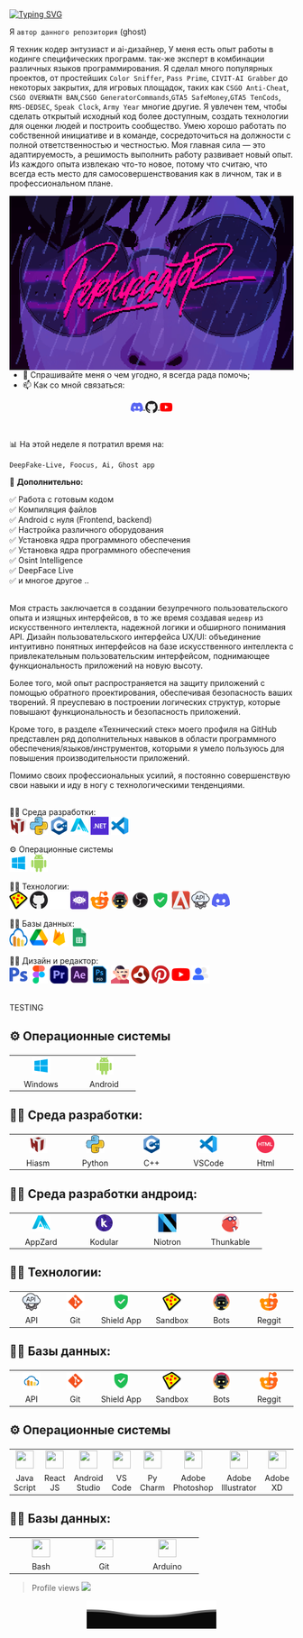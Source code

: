 ## 
[![Typing SVG](https://readme-typing-svg.demolab.com/?font=Fira+Code&pause=1000&width=435&lines=Hi+%F0%9F%91%8B%2C+I%27m+Kona+Skidrow;Developer:+%7C+Sirocco+Company)](https://git.io/typing-svg)


Я `автор данного репозитория` (ghost)

Я техник кодер энтузиаст и ai-дизайнер,
У меня есть опыт работы в кодинге специфических программ. так-же эксперт в комбинации различных языков программирования. Я сделал много популярных проектов, от простейших `Color Sniffer`, `Pass Prime`, `CIVIT-AI Grabber` до некоторых закрытих, для игровых площадок, таких как `CSGO Anti-Cheat`, `CSGO OVERWATH BAN`,`CSGO GeneratorCommands`,`GTA5 SafeMoney`,`GTA5 TenCods`, `RMS-DEDSEC`, `Speak Clock`, `Army Year` многие другие. Я увлечен тем, чтобы сделать открытый исходный код более доступным, создать технологии для оценки людей и построить сообщество. Умею хорошо работать по собственной инициативе и в команде, сосредоточиться на должности с полной ответственностью и честностью. Моя главная сила — это адаптируемость, а решимость выполнить работу развивает новый опыт. Из каждого опыта извлекаю что-то новое, потому что считаю, что всегда есть место для самосовершенствования как в личном, так и в профессиональном плане.

   <img align="right" alt="GIF" src="https://github.com/KonaSkidrow/KonaSkidrow/blob/main/img/retro1.gif?raw=true" width="545" height="309" />

- 💬 Спрашивайте меня о чем угодно, я всегда рада помочь;
- 📫 Как со мной связаться: 

<p align="center">
<a href="https://discordapp.com/users/732234117982191660/">
<img align="center" alt="Discord| Discord" width="22px" src="https://github.com/KonaSkidrow/Sirocco/blob/main/Icon%20Added/discord.png?raw=true" /> 
</a> 
</a> 
<a href="https://github.com/KonaSkidrow"><img align="center" alt="GitHub" width="22px" src="https://github.com/KonaSkidrow/Sirocco/blob/main/Icon%20Added/github%20(1).png?raw=true" />
</a>
</a> <a href="https://www.youtube.com/@verdictdiablo2927"><img align="center" alt="GitHub" width="22px" src="https://github.com/KonaSkidrow/Sirocco/blob/main/Icon%20Design/youtube.png?raw=true" />
</a>
</p>






<br/>
<p>
📊 На этой неделе я потратил время на:

```text
DeepFake-Live, Foocus, Ai, Ghost app
```


🚧 **Дополнительно:**

✅  Работа с готовым кодом<br/>
✅  Компиляция файлов<br/>
✅  Android с нуля (Frontend, backend)<br/>
✅  Настройка различного оборудования<br/>
✅  Установка ядра программного обеспечения<br/>
✅  Установка ядра программного обеспечения<br/>
✅  Osint Intelligence<br/>
✅  DeepFace Live<br/>
✅  и многое другое ..<br/>
<br/>



Моя страсть заключается в создании безупречного пользовательского опыта и изящных интерфейсов, в то же время создавая `шедевр` из искусственного интеллекта, надежной логики и обширного понимания API. 
Дизайн пользовательского интерфейса UX/UI: объединение интуитивно понятных интерфейсов на базе искусственного интеллекта с привлекательным пользовательским интерфейсом, поднимающее функциональность приложений на новую высоту.
<br/>

Более того, мой опыт распространяется на защиту приложений с помощью обратного проектирования, обеспечивая безопасность ваших творений. Я преуспеваю в построении логических структур, которые повышают функциональность и безопасность приложений.
<br/>

Кроме того, в разделе «Технический стек» моего профиля на GitHub представлен ряд дополнительных навыков в области программного обеспечения/языков/инструментов, которыми я умело пользуюсь для повышения производительности приложений.
<br/>

Помимо своих профессиональных усилий, я постоянно совершенствую свои навыки и иду в ногу с технологическими тенденциями.
<br/>
<br/>


<p>
👨‍💻 Среда разработки:
<br/>
<img src="https://github.com/KonaSkidrow/Sirocco/blob/main/Icon%20App/Hiza.png?raw=true" width="32" height="32"> 
<img src="https://github.com/KonaSkidrow/Sirocco/blob/main/Icon%20App/python.png?raw=true" width="32" height="32"> 
<img src="https://github.com/KonaSkidrow/Sirocco/blob/main/Icon%20App/c-.png?raw=true" width="32" height="32"> 
<img src="https://github.com/KonaSkidrow/Sirocco/blob/main/Icon%20App/ag.png?raw=true" width="32" height="32"> 
<img src="https://github.com/KonaSkidrow/Sirocco/blob/main/Icon%20App/dotnet.png?raw=true" width="32" height="32"> 
<img src="https://github.com/KonaSkidrow/Sirocco/blob/main/Icon%20App/vscode.png?raw=true" width="32" height="32"> 
<br/>



<p>
⚙️ Операционные системы
<br/>
<img src="https://github.com/KonaSkidrow/Sirocco/blob/main/Icon%20Added/windows.png?raw=true" width="32" height="32"> 
<img src="https://github.com/KonaSkidrow/Sirocco/blob/main/Icon%20App/android.png?raw=true" width="32" height="32"> 



<p>
👨‍💻 Технологии:
<br/>
<img src="https://github.com/KonaSkidrow/Sirocco/blob/main/Icon%20Added/Start0.png?raw=true" width="32" height="32"> 
<img src="https://github.com/KonaSkidrow/Sirocco/blob/main/Icon%20Added/github%20(1).png?raw=true" width="32" height="32"> 
<img src="https://github.com/KonaSkidrow/Sirocco/blob/main/Icon%20Added/Venator.png?raw=true" width="32" height="32"> 
<img src="https://github.com/KonaSkidrow/Sirocco/blob/main/Icon%20Added/eye.png?raw=true" width="32" height="32"> 
<img src="https://github.com/KonaSkidrow/Sirocco/blob/main/Icon%20Added/reddit.png?raw=true" width="32" height="32"> 

<img src="https://github.com/KonaSkidrow/Sirocco/blob/main/Icon%20Added/app%20(1).png?raw=true" width="32" height="32"> 
<img src="https://github.com/KonaSkidrow/Sirocco/blob/main/Icon%20Added/obs.png?raw=true" width="32" height="32"> 
<img src="https://github.com/KonaSkidrow/Sirocco/blob/main/Icon%20Added/shield.png?raw=true" width="32" height="32"> 
<img src="https://github.com/KonaSkidrow/Sirocco/blob/main/Icon%20Added/app.png?raw=true" width="32" height="32"> 
<img src="https://github.com/KonaSkidrow/Sirocco/blob/main/Icon%20App/api%20(1).png?raw=true" width="32" height="32"> 
<img src="https://github.com/KonaSkidrow/Sirocco/blob/main/Icon%20Added/discord.png?raw=true" width="32" height="32"> 
<br/>


<p>
👨‍💻 Базы данных:
<br/>
<img src="https://raw.githubusercontent.com/KonaSkidrow/Sirocco/75518b0f444906eb8871f8c6ff5e86a4db1fb776/Icon%20Base/cloudinary.svg" width="32" height="32"> 
<img src="https://github.com/KonaSkidrow/Sirocco/blob/main/Icon%20Base/google-drive.png?raw=true" width="32" height="32"> 
<img src="https://github.com/KonaSkidrow/Sirocco/blob/main/Icon%20Base/icons8-firebase-64.png?raw=true" width="32" height="32"> 
<img src="https://github.com/KonaSkidrow/Sirocco/blob/main/Icon%20Base/sheets.png?raw=true" width="32" height="32"> 
<br/>



<p>
👨‍💻 Дизайн и редактор:
<br/>
<img src="https://github.com/KonaSkidrow/Sirocco/blob/main/Icon%20Design/adobe-photoshop.png?raw=true" width="32" height="32"> 
<img src="https://github.com/KonaSkidrow/Sirocco/blob/main/Icon%20Design/figma.png?raw=true" width="32" height="32"> 
<img src="https://github.com/KonaSkidrow/Sirocco/blob/main/Icon%20Design/premiere-pro.png?raw=true" width="32" height="32"> 
<img src="https://github.com/KonaSkidrow/Sirocco/blob/main/Icon%20Design/after-effects.png?raw=true" width="32" height="32"> 
<img src="https://github.com/KonaSkidrow/Sirocco/blob/main/Icon%20Design/photoshop.png?raw=true" width="32" height="32"> 
<img src="https://github.com/KonaSkidrow/Sirocco/blob/main/Icon%20Design/mask.png?raw=true" width="32" height="32"> 
<img src="https://github.com/KonaSkidrow/Sirocco/blob/main/Icon%20Design/air.png?raw=true" width="32" height="32"> 
<img src="https://github.com/KonaSkidrow/Sirocco/blob/main/Icon%20Design/pinterest.png?raw=true" width="32" height="32"> 
<img src="https://github.com/KonaSkidrow/Sirocco/blob/main/Icon%20Design/youtube.png?raw=true" width="32" height="32"> 
<img src="https://github.com/KonaSkidrow/Sirocco/blob/main/Icon%20Design/group.png?raw=true" width="32" height="32"> 
<br/>
<br/>



TESTING







<h2 align="left" id="mahmud0808-tech">
<p>
⚙️ Операционные системы
<br/>
</h2>




<table>
  <tr>
    <td align="center" width="98">
      <a href="https://github.com/KonaSkidrow">
        <img src="https://github.com/KonaSkidrow/Sirocco/blob/main/Operation%20System/windows.png?raw=true" width="32" height="32" alt="" />
      </a>
    </td>
    <td align="center" width="98">
      <a href="https://github.com/KonaSkidrow">
        <img src="https://github.com/KonaSkidrow/Sirocco/blob/main/Operation%20System/android.png?raw=true" width="32" height="32" alt="" />
      </a>
    </td>
       </td>
   </tr>

  <tr>
    <td align="center" width="98">
      Windows
    </td>
    <td align="center" width="98">
      Android
    </td>
  

  </tr>
</table>
































<h2 align="left" id="mahmud0808-tech">
<p>
👨‍💻 Среда разработки:
<br/>
</h2>



<table>
  <tr>
    <td align="center" width="98">
      <a href="https://github.com/KonaSkidrow">
        <img src="https://github.com/KonaSkidrow/Sirocco/blob/main/Create%20Desktop/Hiza.png?raw=true" width="32" height="32" alt="" />
      </a>
    </td>
    <td align="center" width="98">
      <a href="https://github.com/KonaSkidrow">
        <img src="https://github.com/KonaSkidrow/Sirocco/blob/main/Create%20Desktop/python.png?raw=true" width="32" height="32" alt="" />
      </a>
    </td>
    <td align="center" width="98">
      <a href="https://github.com/KonaSkidrow">
        <img src="https://github.com/KonaSkidrow/Sirocco/blob/main/Create%20Desktop/c-.png?raw=true" width="32" height="32" alt="" />
      </a>
    </td>
    <td align="center" width="98">
      <a href="https://github.com/KonaSkidrow">
        <img src="https://github.com/KonaSkidrow/Sirocco/blob/main/Create%20Desktop/vscode.png?raw=true" width="32" height="32" alt="" />
      </a>
    </td>
    <td align="center" width="98">
      <a href="https://github.com/KonaSkidrow">
        <img src="https://github.com/KonaSkidrow/Sirocco/blob/main/Create%20Desktop/html.png?raw=true" width="32" height="32" alt="" />
      </a>
    </td>  
  </tr>

  <tr>
    <td align="center" width="98">
      Hiasm
    </td>
    <td align="center" width="98">
      Python
    </td>
    <td align="center" width="98">
      C++
    </td>
    <td align="center" width="98">
      VSCode
    </td>
    <td align="center" width="98">
      Html
    </td>

  </tr>
</table>










<h2 align="left" id="mahmud0808-tech">
<p>
👨‍💻 Среда разработки андроид:
<br/>
</h2>



<table>
  <tr>
    <td align="center" width="98">
      <a href="https://github.com/KonaSkidrow">
        <img src="https://github.com/KonaSkidrow/Sirocco/blob/main/Create%20Android/ag.png?raw=true" width="32" height="32" alt="" />
      </a>
    </td>
    <td align="center" width="98">
      <a href="https://github.com/KonaSkidrow">
        <img src="https://github.com/KonaSkidrow/Sirocco/blob/main/Create%20Android/kodular4.png?raw=true" width="32" height="32" alt="" />
      </a>
    </td>
    <td align="center" width="98">
      <a href="https://github.com/KonaSkidrow">
        <img src="https://github.com/KonaSkidrow/Sirocco/blob/main/Create%20Android/niotron.jpg?raw=true" width="32" height="32" alt="" />
      </a>
    </td>
    <td align="center" width="98">
      <a href="https://github.com/KonaSkidrow">
        <img src="https://github.com/KonaSkidrow/Sirocco/blob/main/Create%20Android/thunkable%204.png?raw=true" width="32" height="32" alt="" />
      </a>
    </td>
   </tr>

  <tr>
    <td align="center" width="98">
      AppZard
    </td>
    <td align="center" width="98">
      Kodular
    </td>
    <td align="center" width="98">
      Niotron
    </td>
    <td align="center" width="98">
      Thunkable
    </td>
  
  </tr>
</table>











<h2 align="left" id="mahmud0808-tech">
<p>
👨‍💻 Технологии:
<br/>
</h2>


<table>
  <tr>
    <td align="center" width="98">
      <a href="https://github.com/KonaSkidrow">
        <img src="https://github.com/KonaSkidrow/Sirocco/blob/main/Tehnology/api%20(1).png?raw=true" width="32" height="32" alt="" />
      </a>
    </td>
    <td align="center" width="98">
      <a href="https://github.com/KonaSkidrow">
        <img src="https://github.com/KonaSkidrow/Sirocco/blob/main/Tehnology/GitHub6.png?raw=true" width="32" height="32" alt="" />
      </a>
    </td>
    <td align="center" width="98">
      <a href="https://github.com/KonaSkidrow">
        <img src="https://github.com/KonaSkidrow/Sirocco/blob/main/Tehnology/shield.png?raw=true" width="32" height="32" alt="" />
      </a>
    </td>
    <td align="center" width="98">
      <a href="https://github.com/KonaSkidrow">
        <img src="https://github.com/KonaSkidrow/Sirocco/blob/main/Tehnology/Start0.png?raw=true" width="32" height="32" alt="" />
      </a>
    </td>
    <td align="center" width="98">
      <a href="https://github.com/KonaSkidrow">
        <img src="https://github.com/KonaSkidrow/Sirocco/blob/main/Tehnology/app%20(1).png?raw=true" width="32" height="32" alt="" />
      </a>
    </td>
    <td align="center" width="98">
      <a href="https://github.com/KonaSkidrow">
        <img src="https://github.com/KonaSkidrow/Sirocco/blob/main/Tehnology/reddit.png?raw=true" width="32" height="32" alt="" />
      </a>
    </td>
  </tr>

  <tr>
    <td align="center" width="98">
      API
    </td>
    <td align="center" width="98">
      Git
    </td>
    <td align="center" width="98">
      Shield App
    </td>
    <td align="center" width="98">
      Sandbox
    </td>
    <td align="center" width="98">
      Bots
    </td>
    <td align="center" width="98">
      Reggit
    </td>
  </tr>
  </table>









<h2 align="left" id="mahmud0808-tech">
<p>
👨‍💻 Базы данных:
<br/>
</h2>


<table>
  <tr>
    <td align="center" width="98">
      <a href="https://github.com/KonaSkidrow">
        <img src="https://github.com/KonaSkidrow/Sirocco/blob/main/DataBase/cloudinary3.png?raw=true" width="32" height="32" alt="" />
      </a>
    </td>
    <td align="center" width="98">
      <a href="https://github.com/KonaSkidrow">
        <img src="https://github.com/KonaSkidrow/Sirocco/blob/main/Tehnology/GitHub6.png?raw=true" width="32" height="32" alt="" />
      </a>
    </td>
    <td align="center" width="98">
      <a href="https://github.com/KonaSkidrow">
        <img src="https://github.com/KonaSkidrow/Sirocco/blob/main/Tehnology/shield.png?raw=true" width="32" height="32" alt="" />
      </a>
    </td>
    <td align="center" width="98">
      <a href="https://github.com/KonaSkidrow">
        <img src="https://github.com/KonaSkidrow/Sirocco/blob/main/Tehnology/Start0.png?raw=true" width="32" height="32" alt="" />
      </a>
    </td>
    <td align="center" width="98">
      <a href="https://github.com/KonaSkidrow">
        <img src="https://github.com/KonaSkidrow/Sirocco/blob/main/Tehnology/app%20(1).png?raw=true" width="32" height="32" alt="" />
      </a>
    </td>
    <td align="center" width="98">
      <a href="https://github.com/KonaSkidrow">
        <img src="https://github.com/KonaSkidrow/Sirocco/blob/main/Tehnology/reddit.png?raw=true" width="32" height="32" alt="" />
      </a>
    </td>
  </tr>

  <tr>
    <td align="center" width="98">
      API
    </td>
    <td align="center" width="98">
      Git
    </td>
    <td align="center" width="98">
      Shield App
    </td>
    <td align="center" width="98">
      Sandbox
    </td>
    <td align="center" width="98">
      Bots
    </td>
    <td align="center" width="98">
      Reggit
    </td>
  </tr>
  </table>


































<h2 align="left" id="mahmud0808-tech">
<p>
⚙️ Операционные системы
<br/>
</h2>


<table>
  <tr>
    <td align="center" width="98">
      <a href="https://github.com/KonaSkidrow">
        <img src="https://skillicons.dev/icons?i=js" width="32" height="32" alt="" />
      </a>
    </td>
    <td align="center" width="98">
      <a href="https://github.com/KonaSkidrow">
        <img src="https://skillicons.dev/icons?i=react" width="32" height="32" alt="" />
      </a>
    </td>
    <td align="center" width="98">
      <a href="https://github.com/KonaSkidrow">
        <img src="https://skillicons.dev/icons?i=androidstudio" width="32" height="32" alt="" />
      </a>
    </td>
    <td align="center" width="98">
      <a href="https://github.com/KonaSkidrow">
        <img src="https://skillicons.dev/icons?i=vscode" width="32" height="32" alt="" />
      </a>
    </td>
    <td align="center" width="98">
      <a href="https://github.com/KonaSkidrow">
        <img src="https://cdn.jsdelivr.net/gh/devicons/devicon/icons/pycharm/pycharm-original.svg" width="32" height="32" alt="" />
      </a>
    </td>
    <td align="center" width="98">
      <a href="https://github.com/KonaSkidrow">
        <img src="https://skillicons.dev/icons?i=ps" width="32" height="32" alt="" />
      </a>
    </td>
    <td align="center" width="98">
      <a href="https://github.com/KonaSkidrow">
        <img src="https://skillicons.dev/icons?i=ai" width="32" height="32" alt="" />
      </a>
    </td>
    <td align="center" width="98">
      <a href="https://github.com/KonaSkidrow">
        <img src="https://skillicons.dev/icons?i=xd" width="32" height="32" alt="" />
      </a>
    </td>
  </tr>

  <tr>
    <td align="center" width="98">
      Java<br>Script
    </td>
    <td align="center" width="98">
      React<br>JS
    </td>
    <td align="center" width="98">
      Android<br>Studio
    </td>
    <td align="center" width="98">
      VS<br>Code
    </td>
    <td align="center" width="98">
      Py<br>Charm
    </td>
    <td align="center" width="98">
      Adobe<br>Photoshop
    </td>
    <td align="center" width="98">
      Adobe<br>Illustrator
    </td>
    <td align="center" width="98">
      Adobe<br>XD
    </td>
  </tr>
  </table>



<h2 align="left" id="mahmud0808-tech">
<p>
👨‍💻 Базы данных:
<br/>
</h2>


<table>
  <tr>
    <td align="center" width="98">
      <a href="https://github.com/KonaSkidrow">
        <img src="https://skillicons.dev/icons?i=bash" width="32" height="32" alt="" />
      </a>
    </td>
    <td align="center" width="98">
      <a href="https://github.com/KonaSkidrow">
        <img src="https://skillicons.dev/icons?i=git" width="32" height="32" alt="" />
      </a>
    </td>
    <td align="center" width="98">
      <a href="https://github.com/KonaSkidrow">
        <img src="https://skillicons.dev/icons?i=arduino" width="32" height="32" alt="" />
      </a>
    </td>
  </tr>
  <tr>
    <td align="center" width="98">
      Bash
    </td>
    <td align="center" width="98">
      Git
    </td>
    <td align="center" width="98">
      Arduino
    </td>
  </tr>
  </table>











































> Profile views
![](https://komarev.com/ghpvc/?username=KonaSkidrow)
</p>














<p align="center">
        <img src="https://raw.githubusercontent.com/KonaSkidrow/KonaSkidrow/9f36bb51058da06e9fd790ef2fc65d71a1bb733e/img/Bottom.svg" alt="Github Stats" />
</p>